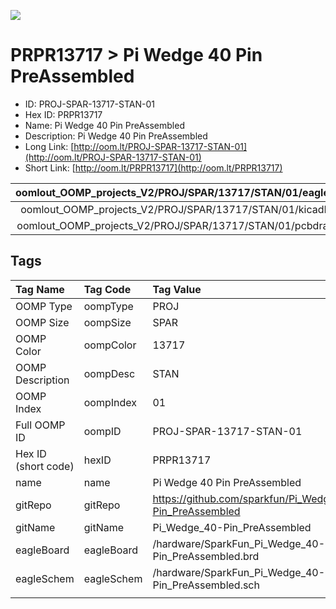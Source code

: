 


  
![][im]
# PRPR13717 > Pi Wedge 40 Pin PreAssembled

- ID: PROJ-SPAR-13717-STAN-01
- Hex ID: PRPR13717
- Name: Pi Wedge 40 Pin PreAssembled
- Description: Pi Wedge 40 Pin PreAssembled
- Long Link: [http://oom.lt/PROJ-SPAR-13717-STAN-01](http://oom.lt/PROJ-SPAR-13717-STAN-01)
- Short Link: [http://oom.lt/PRPR13717](http://oom.lt/PRPR13717)
  

|oomlout_OOMP_projects_V2/PROJ/SPAR/13717/STAN/01/eagleImage.png|oomlout_OOMP_projects_V2/PROJ/SPAR/13717/STAN/01/eagleSchemImage.png|oomlout_OOMP_projects_V2/PROJ/SPAR/13717/STAN/01/kicadPcb3dFront.png|oomlout_OOMP_projects_V2/PROJ/SPAR/13717/STAN/01/kicadPcb3dBack.png|
| :---: | :---: | :---: | :---: |
|oomlout_OOMP_projects_V2/PROJ/SPAR/13717/STAN/01/kicadPcb3d.png|oomlout_OOMP_projects_V2/PROJ/SPAR/13717/STAN/01/bomBack.png|oomlout_OOMP_projects_V2/PROJ/SPAR/13717/STAN/01/bomFront.png|oomlout_OOMP_projects_V2/PROJ/SPAR/13717/STAN/01/pcbdraw.svg|
|oomlout_OOMP_projects_V2/PROJ/SPAR/13717/STAN/01/pcbdrawBack.svg||||

## Tags
  

|Tag Name|Tag Code|Tag Value|
| :--- | :--- | :--- |
|OOMP Type|oompType|PROJ|
|OOMP Size|oompSize|SPAR|
|OOMP Color|oompColor|13717|
|OOMP Description|oompDesc|STAN|
|OOMP Index|oompIndex|01|
|Full OOMP ID|oompID|PROJ-SPAR-13717-STAN-01|
|Hex ID (short code)|hexID|PRPR13717|
|name|name|Pi Wedge 40 Pin PreAssembled|
|gitRepo|gitRepo|https://github.com/sparkfun/Pi_Wedge_40-Pin_PreAssembled|
|gitName|gitName|Pi_Wedge_40-Pin_PreAssembled|
|eagleBoard|eagleBoard|/hardware/SparkFun_Pi_Wedge_40-Pin_PreAssembled.brd|
|eagleSchem|eagleSchem|/hardware/SparkFun_Pi_Wedge_40-Pin_PreAssembled.sch|
||||



[im]: PROJ/SPAR/13717/STAN/01/kicadPcb3d_450.png
